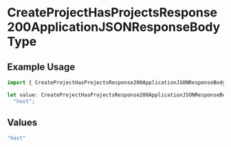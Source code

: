 # CreateProjectHasProjectsResponse200ApplicationJSONResponseBodyType

## Example Usage

```typescript
import { CreateProjectHasProjectsResponse200ApplicationJSONResponseBodyType } from "@vercel/sdk/models/createprojectop.js";

let value: CreateProjectHasProjectsResponse200ApplicationJSONResponseBodyType =
  "host";
```

## Values

```typescript
"host"
```